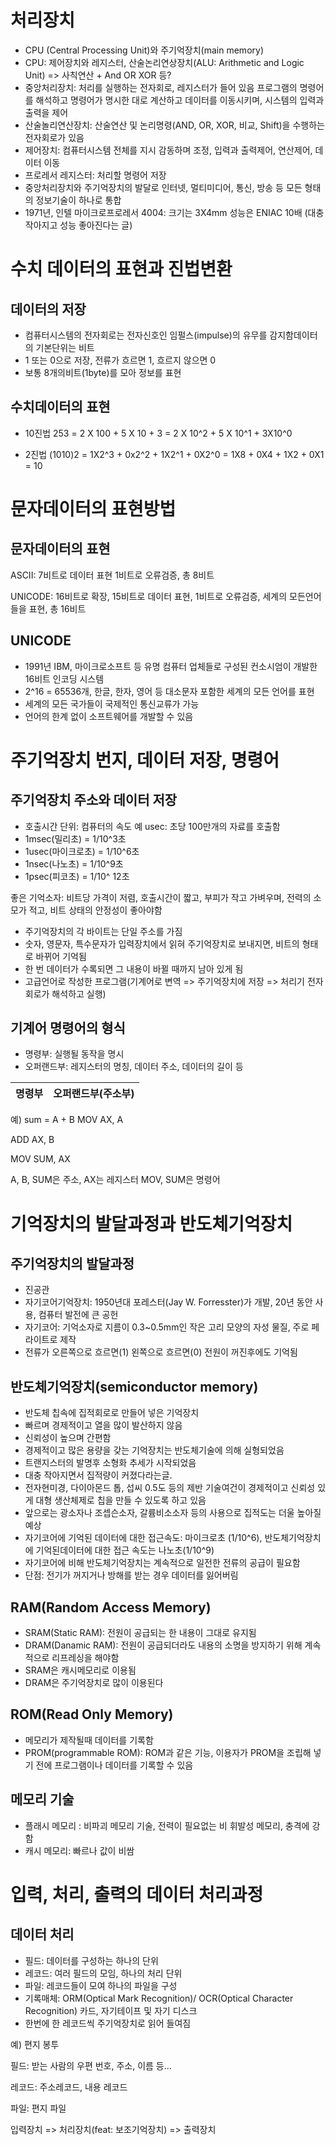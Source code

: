 # 처리장치
* CPU (Central Processing Unit)와 주기억장치(main memory)
* CPU: 제어장치와 레지스터, 산술논리연상장치(ALU: Arithmetic and Logic Unit) => 사칙연산 + And OR XOR 등?
* 중앙처리장치: 처리를 실행하는 전자회로, 레지스터가 들어 있음 프로그램의 명령어를 해석하고 명령어가 명시한 대로 계산하고 데이터를 이동시키며, 시스템의 입력과 출력을 제어
* 산술놀리연산장치: 산술연산 및 논리명령(AND, OR, XOR, 비교, Shift)을 수행하는 전자회로가 있음
* 제어장치: 컴퓨터시스템 전체를 지시 감동하며 조정, 입력과 출력제어, 연산제어, 데이터 이동
* 프로레서 레지스터: 처리할 명령어 저장
* 중앙처리장치와 주기억장치의 발달로 인터넷, 멀티미디어, 통신, 방송 등 모든 형태의 정보기술이 하나로 통합
* 1971년, 인텔 마이크로프로레서 4004: 크기는 3X4mm 성능은 ENIAC 10배 (대충 작아지고 성능 좋아진다는 글)

# 수치 데이터의 표현과 진법변환

## 데이터의 저장
* 컴퓨터시스템의 전자회로는 전자신호인 임펄스(impulse)의 유무를 감지함데이터의 기본단위는 비트
* 1 또는 0으로 저장, 전류가 흐르면 1, 흐르지 않으면 0
* 보통 8개의비트(1byte)를 모아 정보를 표현
## 수치데이터의 표현
* 10진법
253 = 2 X 100 + 5 X 10 + 3 = 2 X 10^2 + 5 X 10^1 + 3X10^0

* 2진법
(1010)2 = 1X2^3 + 0x2^2 + 1X2^1 + 0X2^0 = 1X8 + 0X4 + 1X2 + 0X1 = 10

# 문자데이터의 표현방법
## 문자데이터의 표현
ASCII: 7비트로 데이터 표현 1비트로 오류검증, 총 8비트

UNICODE: 16비트로 확장, 15비트로 데이터 표현, 1비트로 오류검증, 세계의 모든언어들을 표현, 총 16비트

## UNICODE 
* 1991년 IBM, 마이크로소프트 등 유명 컴퓨터 업체들로 구성된 컨소시엄이 개발한 16비트 인코딩 시스템
* 2^16 = 65536개, 한글, 한자, 영어 등 대소문자 포함한 세계의 모든 언어를 표현
* 세계의 모든 국가들이 국제적인 통신교류가 가능
* 언어의 한계 없이 소프트웨어를 개발할 수 있음

# 주기억장치 번지, 데이터 저장, 명령어

## 주기억장치 주소와 데이터 저장
* 호출시간 단위: 컴퓨터의 속도
예 usec: 초당 100만개의 자료를 호출함
* 1msec(밀리초) = 1/10^3초
* 1usec(마이크로초) = 1/10^6초
* 1nsec(나노초) = 1/10^9초
* 1psec(피코초) = 1/10^ 12초

좋은 기억소자: 비트당 가격이 저렴, 호출시간이 짧고, 부피가 작고 가벼우며, 전력의 소모가 적고, 비트 상태의 안정성이 좋아야함

* 주기억장치의 각 바이트는 단일 주소를 가짐
* 숫자, 영문자, 특수문자가 입력장치에서 읽혀 주기억장치로 보내지면, 비트의 형태로 바뀌어 기억됨
* 한 번 데이터가 수록되면 그 내용이 바뀔 때까지 남아 있게 됨
* 고급언어로 작성한 프로그램(기계어로 변역 => 주기억장치에 저장 => 처리기 전자회로가 해석하고 실행)

## 기계어 명령어의 형식
* 명령부: 실행될 동작을 명시
* 오퍼랜드부: 레지스터의 명칭, 데이터 주소, 데이터의 길이 등

| 명령부 | 오퍼랜드부(주소부) |
|--------|-------------------|


예) sum = A + B
MOV AX, A

ADD AX, B

MOV SUM, AX

A, B, SUM은 주소, AX는 레지스터 MOV, SUM은 명령어

# 기억장치의 발달과정과 반도체기억장치

## 주기억장치의 발달과정
* 진공관
* 자기코어기억장치: 1950년대 포레스터(Jay W. Forresster)가 개발, 20년 동안 사용, 컴퓨터 발전에 큰 공헌
* 자기코어: 기억소자로 지름이 0.3~0.5mm인 작은 고리 모양의 자성 물질, 주로 페라이트로 제작
* 전류가 오른쪽으로 흐르면(1) 왼쪽으로 흐르면(0) 전원이 꺼진후에도 기억됨

## 반도체기억장치(semiconductor memory)
* 반도체 칩속에 집적회로로 만들어 넣은 기억장치
* 빠르며 경제적이고 열을 많이 발산하지 않음
* 신뢰성이 높으며 간편함
* 경제적이고 많은 용량을 갖는 기억장치는 반도체기술에 의해 실형되었음
* 트랜지스터의 발명후 소형화 추세가 시작되었음
* 대충 작아지면서 집적량이 커졌다라는글.
* 전자현미경, 다이아몬드 톱, 섭씨 0.5도 등의 제반 기술여건이 경제적이고 신뢰성 있게 대형 생산체제로 칩을 만들 수 있도록 하고 있음
* 앞으로는 광소자나 조셉슨소자, 갈륨비소소자 등의 사용으로 집적도는 더울 높아질 예상
* 자기코어에 기억된 데이터에 대한 접근속도: 마이크로초 (1/10^6), 반도체기억장치에 기억된데이터에 대한 접근 속도는 나노초(1/10^9)
* 자기코어에 비해 반도체기억장치는 계속적으로 일전한 전류의 공급이 필요함
* 단점: 전기가 꺼지거나 방해를 받는 경우 데이터를 잃어버림

## RAM(Random Access Memory)
* SRAM(Static RAM): 전원이 공급되는 한 내용이 그대로 유지됨
* DRAM(Danamic RAM): 전원이 공급되더라도 내용의 소명을 방지하기 위해 계속적으로 리프레싱을 해야함
* SRAM은 캐시메모리로 이용됨
* DRAM은 주기억장치로 많이 이용된다

## ROM(Read Only Memory)
* 메모리가 제작될때 데이터를 기록함
* PROM(programmable ROM): ROM과 같은 기능, 이용자가 PROM을 조립해 넣기 전에 프로그램이나 데이터를 기록할 수 있음

## 메모리 기술
* 플래시 메모리 : 비파괴 메모리 기술, 전력이 필요없는 비 휘발성 메모리, 충격에 강함
* 캐시 메모리: 빠르나 값이 비쌈

# 입력, 처리, 출력의 데이터 처리과정

## 데이터 처리
* 필드: 데이터를 구성하는 하나의 단위
* 레코드: 여러 필드의 모임, 하나의 처리 단위
* 파일: 레코드들이 모여 하나의 파일을 구성
* 기록매체: ORM(Optical Mark Recognition)/ OCR(Optical Character Recognition) 카드, 자기테이프 및 자기 디스크
* 한번에 한 레코드씩 주기억장치로 읽어 들여짐

예) 편지 봉투

필드: 받는 사람의 우편 번호, 주소, 이름 등...

레코드: 주소레코드, 내용 레코드

파일: 편지 파일

입력장치 => 처리장치(feat: 보조기억장치) => 출력장치
